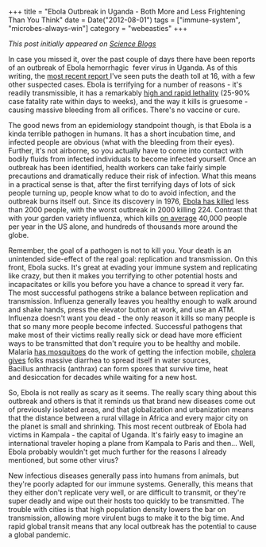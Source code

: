 +++
title = "Ebola Outbreak in Uganda - Both More and Less Frightening Than You Think"
date = Date("2012-08-01")
tags = ["immune-system", "microbes-always-win"]
category = "webeasties"
+++

_This post initially appeared on [Science Blogs](http://scienceblogs.com/webeasties)_

In case you missed it, over the past couple of days there have been reports of an outbreak of Ebola hemorrhagic  fever virus in Uganda. As of this writing, the [most recent report ](http://www.reuters.com/article/2012/08/01/us-uganda-ebola-idUSBRE8700YM20120801)I've seen puts the death toll at 16, with a few other suspected cases. Ebola is terrifying for a number of reasons - it's readily transmissible, it has a remarkably [high and rapid lethality](http://www.who.int/mediacentre/factsheets/fs103/en/index.html) (25-90% case fatality rate within days to weeks), and the way it kills is gruesome - causing massive bleeding from all orifices. There's no vaccine or cure.

The good news from an epidemiology standpoint though, is that Ebola is a kinda terrible pathogen in humans. It has a short incubation time, and infected people are obvious (what with the bleeding from their eyes). Further, it's not airborne, so you actually have to come into contact with bodily fluids from infected individuals to become infected yourself. Once an outbreak has been identified, health workers can take fairly simple precautions and dramatically reduce their risk of infection. What this means in a practical sense is that, after the first terrifying days of lots of sick people turning up, people know what to do to avoid infection, and the outbreak burns itself out. Since its discovery in 1976, [Ebola has killed](http://www.washingtonpost.com/blogs/blogpost/post/ebola-kills-14-in-uganda-as-health-workers-attempt-to-head-off-epidemic/2012/08/01/gJQAQB4xOX_blog.html) less than 2000 people, with the worst outbreak in 2000 killing 224. Contrast that with your garden variety influenza, which kills [on average](http://aje.oxfordjournals.org/content/163/2/181.full) 40,000 people per year in the US alone, and hundreds of thousands more around the globe.

Remember, the goal of a pathogen is not to kill you. Your death is an unintended side-effect of the real goal: replication and transmission. On this front, Ebola sucks. It's great at evading your immune system and replicating like crazy, but then it makes you terrifying to other potential hosts and incapacitates or kills you before you have a chance to spread it very far. The most successful pathogens strike a balance between replication and transmission. Influenza generally leaves you healthy enough to walk around and shake hands, press the elevator button at work, and use an ATM. Influenza doesn't want you dead - the only reason it kills so many people is that so many more people become infected. Successful pathogens that make most of their victims really really sick or dead have more efficient ways to be transmitted that don't require you to be healthy and mobile. Malaria [has mosquitoes](http://scienceblogs.com/webeasties/2011/06/01/bacterial-ros-malaria/) do the work of getting the infection mobile, [cholera gives](http://scienceblogs.com/webeasties/2010/12/02/cholera-shitty-no-pun-intended/) folks massive diarrhea to spread itself in water sources, Bacillus anthracis (anthrax) can form spores that survive time, heat and desiccation for decades while waiting for a new host.

So, Ebola is not really as scary as it seems. The really scary thing about this outbreak and others is that it reminds us that brand new diseases come out of previously isolated areas, and that globalization and urbanization means that the distance between a rural village in Africa and every major city on the planet is small and shrinking. This most recent outbreak of Ebola had victims in Kampala - the capital of Uganda. It's fairly easy to imagine an international traveler hoping a plane from Kampala to Paris and then... Well, Ebola probably wouldn't get much further for the reasons I already mentioned, but some other virus?

New infectious diseases generally pass into humans from animals, but they're poorly adapted for our immune systems. Generally, this means that they either don't replicate very well, or are difficult to transmit, or they're super deadly and wipe out their hosts too quickly to be transmitted. The trouble with cities is that high population density lowers the bar on transmission, allowing more virulent bugs to make it to the big time. And rapid global transit means that any local outbreak has the potential to cause a global pandemic.

      
  
